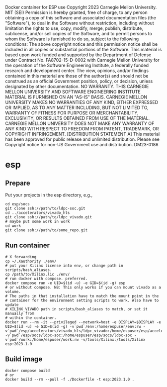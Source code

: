 Docker container for ESP use
Copyright 2023 Carnegie Mellon University.
MIT (SEI)
Permission is hereby granted, free of charge, to any person obtaining a
copy of this software and associated documentation files (the "Software"),
to deal in the Software without restriction, including without limitation
the rights to use, copy, modify, merge, publish, distribute, sublicense,
and/or sell copies of the Software, and to permit persons to whom the
Software is furnished to do so, subject to the following conditions:
The above copyright notice and this permission notice shall be included
in all copies or substantial portions of the Software.
This material is based upon work funded and supported by the Department of
Defense under Contract No. FA8702-15-D-0002 with Carnegie Mellon University
for the operation of the Software Engineering Institute, a federally funded
research and development center.
The view, opinions, and/or findings contained in this material are those of
the author(s) and should not be construed as an official Government position,
policy, or decision, unless designated by other documentation.
NO WARRANTY. THIS CARNEGIE MELLON UNIVERSITY AND SOFTWARE ENGINEERING
INSTITUTE MATERIAL IS FURNISHED ON AN "AS-IS" BASIS. CARNEGIE MELLON
UNIVERSITY MAKES NO WARRANTIES OF ANY KIND, EITHER EXPRESSED OR IMPLIED,
AS TO ANY MATTER INCLUDING, BUT NOT LIMITED TO, WARRANTY OF FITNESS FOR
PURPOSE OR MERCHANTABILITY, EXCLUSIVITY, OR RESULTS OBTAINED FROM USE OF THE
MATERIAL. CARNEGIE MELLON UNIVERSITY DOES NOT MAKE ANY WARRANTY OF ANY KIND
WITH RESPECT TO FREEDOM FROM PATENT, TRADEMARK, OR COPYRIGHT INFRINGEMENT.
[DISTRIBUTION STATEMENT A] This material has been approved for public release
and unlimited distribution.  Please see Copyright notice for non-US
Government use and distribution.
DM23-0186


# esp

## Prepare
Put your projects in the esp directory, e.g.,
```
cd esp/socs
git clone ssh://path/to/ldpc-soc.git
cd ../accelerators/vivado_hls
git clone ssh://path/to/ldpc_vivado.git
# maybe put some work in work
cd work
git clone ssh://path/to/some_repo.git
```

## Run container
```
# X forwarding
cp ~/.Xauthority ./env/
# put your Xilinx license into env, or change path in scripts/bash_aliases.
cp /path/to/Xilinx.lic ./env/
# run docker with compose. preferred.
docker compose run -e UID=$(id -u) -e GID=$(id -g) esp
# or without compose. NB: This only works if you can mount vivado as a volume.
# The paths in that installation have to match the mount point in the
# container for the environment setting scripts to work. Also have to update
# XILINX_VIVADO path in scripts/bash_aliases to match, or set it manually from
# within the container.
docker run --rm -it --privileged --network=host -e DISPLAY=$DISPLAY -e UID=$(id -u) -e GID=$(id -g) -v`pwd`/env:/home/espuser/env:rw -v`pwd`/esp/accelerators/vivado_hls/ldpc_vivado:/home/espuser/esp/accelerators/vivado_hls/ldpc_vivado -v`pwd`/esp/socs/ldpc-soc:/home/espuser/esp/socs/ldpc-soc -v`pwd`/work:/home/espuser/work:rw -v/tools/Xilinx:/tools/Xilinx esp:2023.1.0
```

## Build image
```
docker compose build
# or
docker build --rm --pull -f ./Dockerfile -t esp:2023.1.0 .
```

